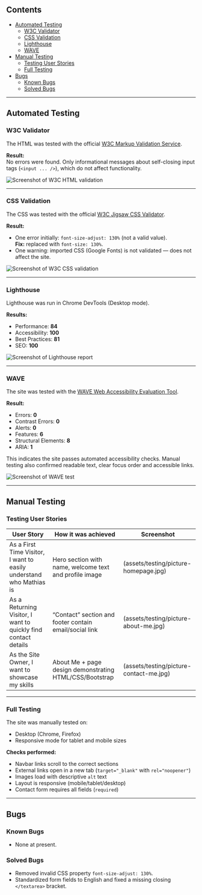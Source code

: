 ## Contents
- [Automated Testing](#automated-testing)
  - [W3C Validator](#w3c-validator)
  - [CSS Validation](#css-validation)
  - [Lighthouse](#lighthouse)
  - [WAVE](#wave)
- [Manual Testing](#manual-testing)
  - [Testing User Stories](#testing-user-stories)
  - [Full Testing](#full-testing)
- [Bugs](#bugs)
  - [Known Bugs](#known-bugs)
  - [Solved Bugs](#solved-bugs)

---

## Automated Testing

### W3C Validator
The HTML was tested with the official [W3C Markup Validation Service](https://validator.w3.org/).

**Result:**  
No errors were found. Only informational messages about self-closing input tags (`<input ... />`), which do not affect functionality.

![Screenshot of W3C HTML validation](assets/testing/html-validation-wc3.jpg)

---

### CSS Validation
The CSS was tested with the official [W3C Jigsaw CSS Validator](https://jigsaw.w3.org/css-validator/).

**Result:**  
- One error initially: `font-size-adjust: 130%` (not a valid value).  
  **Fix:** replaced with `font-size: 130%`.   
- One warning: imported CSS (Google Fonts) is not validated — does not affect the site.

![Screenshot of W3C CSS validation](assets/testing/css-validating-w3c.jpg)

---

### Lighthouse
Lighthouse was run in Chrome DevTools (Desktop mode).

**Results:**
- Performance: **84**
- Accessibility: **100**
- Best Practices: **81**
- SEO: **100**

![Screenshot of Lighthouse report](assets/testing/test-lighthouse.jpg)

---

### WAVE
The site was tested with the [WAVE Web Accessibility Evaluation Tool](https://wave.webaim.org/).

**Result:**  
- Errors: **0**  
- Contrast Errors: **0**  
- Alerts: **0**  
- Features: **6**  
- Structural Elements: **8**  
- ARIA: **1**

This indicates the site passes automated accessibility checks. Manual testing also confirmed readable text, clear focus order and accessible links.

![Screenshot of WAVE test](assets/testing/test-wave.jpg)

---

## Manual Testing

### Testing User Stories
| User Story | How it was achieved | Screenshot |
|---|---|---|
| As a First Time Visitor, I want to easily understand who Mathias is | Hero section with name, welcome text and profile image | (assets/testing/picture-homepage.jpg) |
| As a Returning Visitor, I want to quickly find contact details | “Contact” section and footer contain email/social link | (assets/testing/picture-about-me.jpg) |
| As the Site Owner, I want to showcase my skills | About Me + page design demonstrating HTML/CSS/Bootstrap | (assets/testing/picture-contact-me.jpg) |


---

### Full Testing
The site was manually tested on:
- Desktop (Chrome, Firefox)
- Responsive mode for tablet and mobile sizes

**Checks performed:**
- Navbar links scroll to the correct sections
- External links open in a new tab (`target="_blank"` with `rel="noopener"`)
- Images load with descriptive `alt` text
- Layout is responsive (mobile/tablet/desktop)
- Contact form requires all fields (`required`)


---

## Bugs

### Known Bugs
- None at present.

### Solved Bugs
- Removed invalid CSS property `font-size-adjust: 130%`.
- Standardized form fields to English and fixed a missing closing `</textarea>` bracket.